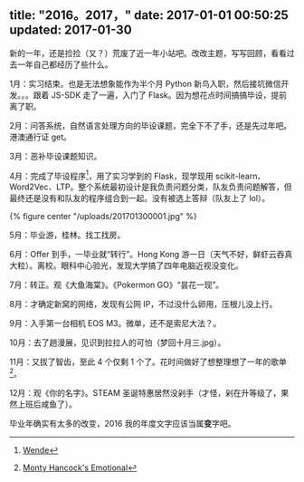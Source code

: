 title: "2016。2017，"
date: 2017-01-01 00:50:25
updated: 2017-01-30
---

新的一年，还是捡捡（又？）荒废了近一年小站吧。改改主题，写写回顾，看看过去一年自己都经历了些什么。

1月：实习结束。也是无法想象能作为半个月 Python 新鸟入职，然后接坑微信开发。。。跟着 JS-SDK 走了一遍，入门了 Flask。因为想花点时间搞搞毕设，提前离了职。

2月：问答系统，自然语言处理方向的毕设课题，完全下不了手，还是先过年吧。港澳通行证 get。

3月：恶补毕设课题知识。

4月：完成了毕设程序[^1]，用了实习学到的 Flask，现学现用 scikit-learn、Word2Vec、LTP。整个系统最初设计是我负责问题分类，队友负责问题解答，但最终还是没有和队友的程序组合到一起。没有被选上答辩（队友上了 lol）。

{% figure center "/uploads/201701300001.jpg" %}

5月：毕业游，桂林。找工找房。

6月：Offer 到手，一毕业就“转行”。Hong Kong 游一日（天气不好，鲜虾云吞真大粒）。离校。眼科中心验光，发现大学搞了四年电脑近视没变化。

7月：转正。观《大鱼海棠》。《Pokermon GO》“昙花一现”。

8月：才确定新窝的网络，发现有公网 IP，不过没什么卵用，压根儿没上行。

9月：入手第一台相机 EOS M3。微单，还不是索尼大法？。

10月：去了趟漫展，见识到拉拉人的可怕（梦回十月三.jpg）。

11月：又拔了智齿，至此 4 个仅剩 1 个了。花时间做好了想整理想了一年的歌单[^2]。

12月：观《你的名字》。STEAM 圣诞特惠居然没剁手（才怪，剁在升等级了，果然上班后咸鱼了）。

毕业年确实有太多的改变，2016 我的年度文字应该当属**变**字吧。

[^1]:[Wende](https://github.com/h404bi/wende)
[^2]:[Monty Hancock's Emotional](http://music.163.com/#/playlist?id=512604865)
